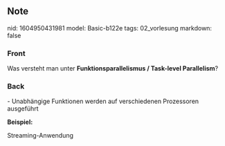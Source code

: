 ## Note
nid: 1604950431981
model: Basic-b122e
tags: 02_vorlesung
markdown: false

### Front
<p>Was versteht man unter <b>Funktionsparallelismus / Task-level
Parallelism</b>?

### Back
<p>- Unabhängige Funktionen werden auf verschiedenen Prozessoren ausgeführt</p><p><b>Beispiel:</b></p><p>Streaming-Anwendung</p>
